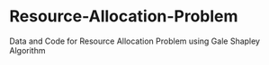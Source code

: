 # Resource-Allocation-Problem
Data and Code for Resource Allocation Problem using Gale Shapley Algorithm
